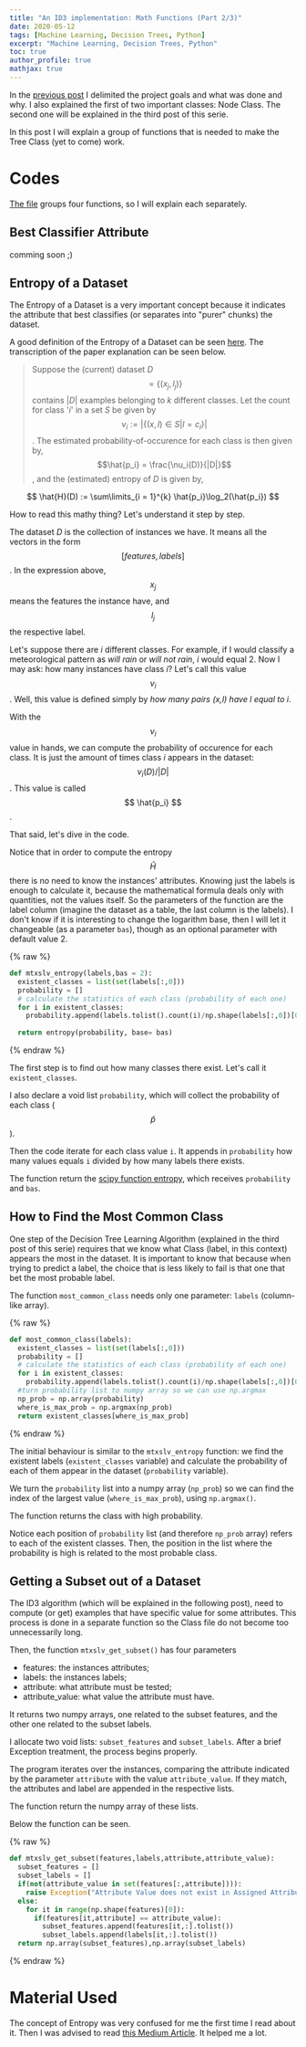```yaml
---
title: "An ID3 implementation: Math Functions (Part 2/3)"
date: 2020-05-12
tags: [Machine Learning, Decision Trees, Python]
excerpt: "Machine Learning, Decision Trees, Python"
toc: true
author_profile: true
mathjax: true
---
```


In the [previous post](https://mtxslv.github.io/id3_part_1/) I delimited the project goals and what was done and why. I also explained the first of two important classes: Node Class. The second one will be explained in the third post of this serie.

In this post I will explain a group of functions that is needed to make the Tree Class (yet to come) work.

# Codes

[The file](https://github.com/mtxslv/StudyingMachineLearning/blob/master/PaulGAllenSchool/DecisionTrees/codes/mtxslv_math_4_dt.py) groups four functions, so I will explain each separately.

## Best Classifier Attribute
comming soon ;)

## Entropy of a Dataset

The Entropy of a Dataset is a very important concept because it indicates the attribute that best classifies (or separates into "purer" chunks) the dataset.

A good definition of the Entropy of a Dataset can be seen [here](https://courses.cs.washington.edu/courses/cse446/15sp/assignments/1/hw1.pdf). The transcription of the paper explanation can be seen below.

> Suppose the (current) dataset _D_ 
$$= \{(x_j,l_j) \}$$ contains |_D_| examples belonging to _k_ different classes. Let the count for class '_i_' in a set _S_ be given by 
$$\nu_i := |\{(x,l) \in S | l = c_i\}|$$. The estimated probability-of-occurence for each class is then given by, $$\hat{p_i} = \frac{\nu_i(D)}{|D|}$$, and the (estimated) entropy of _D_ is given by,

$$ \hat{H}(D) := \sum\limits_{i = 1}^{k} \hat{p_i}\log_2(\hat{p_i}) $$

How to read this mathy thing? Let's understand it step by step.

The dataset _D_ is the collection of instances we have. It means all the vectors in the form $$[features, labels]$$. In the expression above, $$x_j$$ means the features the instance have, and $$l_j$$ the respective label.

Let's suppose there are _i_ different classes. For example, if I would classify a meteorological pattern as _will rain_ or _will not rain_, _i_ would equal 2. Now I may ask: how many instances have class _i_? Let's call this value $$\nu_i$$. Well, this value is defined simply by _how many pairs (x,l) have l equal to i_.

With the $$ \nu_i $$ value in hands, we can compute the probability of occurence for each class. It is just the amount of times class _i_ appears in the dataset: $$ \nu_i(D)/ \vert D \vert $$. This value is called $$ \hat{p_i} $$.

That said, let's dive in the code.

Notice that in order to compute the entropy $$\hat{H}$$ there is no need to know the instances' attributes. Knowing just the labels is enough to calculate it, because the mathematical formula deals only with quantities, not the values itself. So the parameters of the function are the label column (imagine the dataset as a table, the last column is the labels). I don't know if it is interesting to change the logarithm base, then I will let it changeable (as a parameter ```bas```), though as an optional parameter with default value 2.

{% raw %}
```python
def mtxslv_entropy(labels,bas = 2):
  existent_classes = list(set(labels[:,0]))
  probability = []
  # calculate the statistics of each class (probability of each one)
  for i in existent_classes:
    probability.append(labels.tolist().count(i)/np.shape(labels[:,0])[0])
  
  return entropy(probability, base= bas)
```
{% endraw %}

The first step is to find out how many classes there exist. Let's call it ```existent_classes```.

I also declare a void list ```probability```, which will collect the probability of each class ($$\hat{p}$$).

Then the code iterate for each class value ```i```. It appends in ```probability``` how many values equals ```i``` divided by how many labels there exists.

The function return the [scipy function entropy](https://docs.scipy.org/doc/scipy/reference/generated/scipy.stats.entropy.html), which receives ```probability``` and ```bas```.

## How to Find the Most Common Class

One step of the Decision Tree Learning Algorithm (explained in the third post of this serie) requires that we know what Class (label, in this context) appears the most in the dataset. It is important to know that because when trying to predict a label, the choice that is less likely to fail is that one that bet the most probable label.

The function ```most_common_class``` needs only one parameter: ```labels``` (column-like array).

{% raw %}
```python
def most_common_class(labels):
  existent_classes = list(set(labels[:,0]))
  probability = []
  # calculate the statistics of each class (probability of each one)
  for i in existent_classes:
    probability.append(labels.tolist().count(i)/np.shape(labels[:,0])[0])
  #turn probability list to numpy array so we can use np.argmax
  np_prob = np.array(probability)
  where_is_max_prob = np.argmax(np_prob)  
  return existent_classes[where_is_max_prob]
```
{% endraw %}

The initial behaviour is similar to the ```mtxslv_entropy``` function: we find the existent labels (```existent_classes``` variable) and calculate the probability of each of them appear in the dataset (```probability``` variable).

We turn the ```probability``` list into a numpy array (```np_prob```) so we can find the index of the largest value (```where_is_max_prob```), using ```np.argmax()```.

The function returns the class with high probability.

Notice each position of ```probability``` list (and therefore ```np_prob``` array) refers to each of the existent classes. Then, the position in the list where the probability is high is related to the most probable class.


## Getting a Subset out of a Dataset 

The ID3 algorithm (which will be explained in the following post), need to compute (or get) examples that have specific value for some attributes. This process is done in a separate function so the Class file do not become too unnecessarily long.

Then, the function ```mtxslv_get_subset()``` has four parameters 

* features: the instances attributes;
* labels: the instances labels;
* attribute: what attribute must be tested;
* attribute_value: what value the attribute must have.

It returns two numpy arrays, one related to the subset features, and the other one related to the subset labels. 

I allocate two void lists: ```subset_features``` and ```subset_labels```. After a brief Exception treatment, the process begins properly.

The program iterates over the instances, comparing the attribute indicated by the parameter ```attribute``` with the value ```attribute_value```. If they match, the attributes and label are appended in the respective lists.

The function return the numpy array of these lists.

Below the function can be seen.

{% raw %}
```python
def mtxslv_get_subset(features,labels,attribute,attribute_value):
  subset_features = []
  subset_labels = []
  if(not(attribute_value in set(features[:,attribute]))):
    raise Exception("Attribute Value does not exist in Assigned Attribute")
  else:
    for it in range(np.shape(features)[0]):
      if(features[it,attribute] == attribute_value):
        subset_features.append(features[it,:].tolist())
        subset_labels.append(labels[it,:].tolist())
  return np.array(subset_features),np.array(subset_labels)
```
{% endraw %}

# Material Used

The concept of Entropy was very confused for me the first time I read about it. Then I was advised to read [this Medium Article](https://towardsdatascience.com/entropy-how-decision-trees-make-decisions-2946b9c18c8). It helped me a lot.